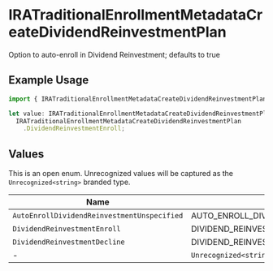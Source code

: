 # IRATraditionalEnrollmentMetadataCreateDividendReinvestmentPlan

Option to auto-enroll in Dividend Reinvestment; defaults to true

## Example Usage

```typescript
import { IRATraditionalEnrollmentMetadataCreateDividendReinvestmentPlan } from "@apexfintechsolutions/ascend-sdk/models/components";

let value: IRATraditionalEnrollmentMetadataCreateDividendReinvestmentPlan =
  IRATraditionalEnrollmentMetadataCreateDividendReinvestmentPlan
    .DividendReinvestmentEnroll;
```

## Values

This is an open enum. Unrecognized values will be captured as the `Unrecognized<string>` branded type.

| Name                                          | Value                                         |
| --------------------------------------------- | --------------------------------------------- |
| `AutoEnrollDividendReinvestmentUnspecified`   | AUTO_ENROLL_DIVIDEND_REINVESTMENT_UNSPECIFIED |
| `DividendReinvestmentEnroll`                  | DIVIDEND_REINVESTMENT_ENROLL                  |
| `DividendReinvestmentDecline`                 | DIVIDEND_REINVESTMENT_DECLINE                 |
| -                                             | `Unrecognized<string>`                        |